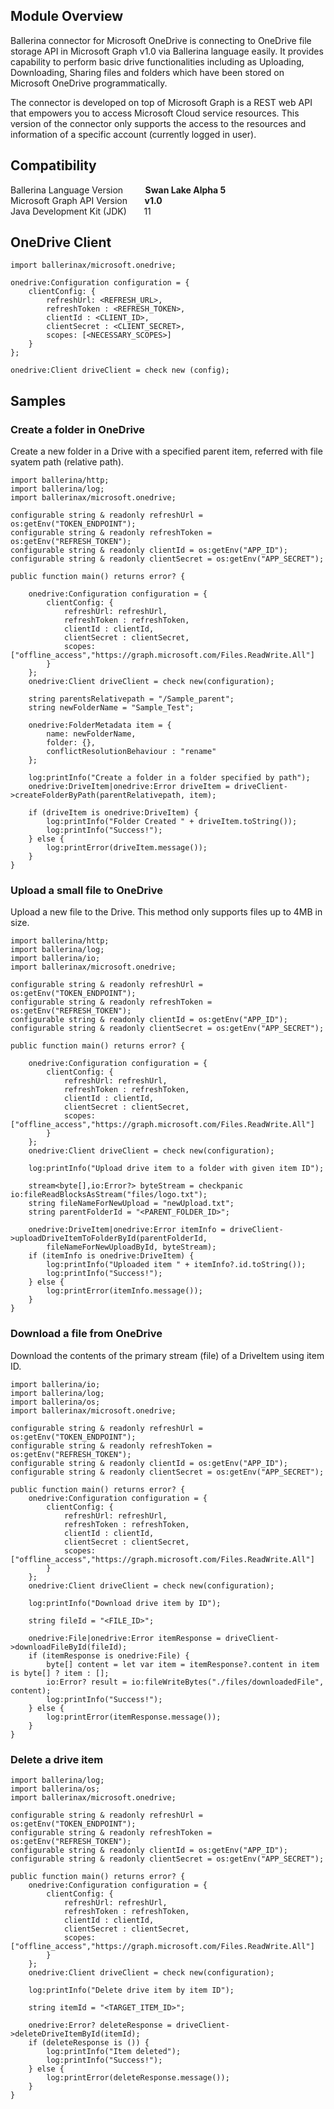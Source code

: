 ## Module Overview
Ballerina connector for Microsoft OneDrive is connecting to OneDrive file storage API in Microsoft Graph v1.0 via Ballerina 
language easily. It provides capability to perform basic drive functionalities including as Uploading, Downloading, 
Sharing files and folders which have been stored on Microsoft OneDrive programmatically. 

The connector is developed on top of Microsoft Graph is a REST web API that empowers you to access Microsoft Cloud 
service resources. This version of the connector only supports the access to the resources and information of a specific 
account (currently logged in user).

## Compatibility
Ballerina Language Version&nbsp;&nbsp;&nbsp;&nbsp;&nbsp;&nbsp;&nbsp;&nbsp;&nbsp;**Swan Lake Alpha 5**<br/>
Microsoft Graph API Version&nbsp;&nbsp;&nbsp;&nbsp;&nbsp;&nbsp; **v1.0**<br/>
Java Development Kit (JDK)&nbsp;&nbsp;&nbsp;&nbsp;&nbsp;&nbsp;&nbsp;11                    

## OneDrive Client
```ballerina
import ballerinax/microsoft.onedrive;

onedrive:Configuration configuration = {
    clientConfig: {
        refreshUrl: <REFRESH_URL>,
        refreshToken : <REFRESH_TOKEN>,
        clientId : <CLIENT_ID>,
        clientSecret : <CLIENT_SECRET>,
        scopes: [<NECESSARY_SCOPES>]
    }
};

onedrive:Client driveClient = check new (config);
```
## Samples
### Create a folder in OneDrive
Create a new folder in a Drive with a specified parent item, referred with file syatem path (relative path).

```
import ballerina/http;
import ballerina/log;
import ballerinax/microsoft.onedrive;

configurable string & readonly refreshUrl = os:getEnv("TOKEN_ENDPOINT");
configurable string & readonly refreshToken = os:getEnv("REFRESH_TOKEN");
configurable string & readonly clientId = os:getEnv("APP_ID");
configurable string & readonly clientSecret = os:getEnv("APP_SECRET");

public function main() returns error? {

    onedrive:Configuration configuration = {
        clientConfig: {
            refreshUrl: refreshUrl,
            refreshToken : refreshToken,
            clientId : clientId,
            clientSecret : clientSecret,
            scopes: ["offline_access","https://graph.microsoft.com/Files.ReadWrite.All"]
        }
    };
    onedrive:Client driveClient = check new(configuration);

    string parentsRelativepath = "/Sample_parent"; 
    string newFolderName = "Sample_Test";

    onedrive:FolderMetadata item = {
        name: newFolderName,
        folder: {},
        conflictResolutionBehaviour : "rename"
    };

    log:printInfo("Create a folder in a folder specified by path");
    onedrive:DriveItem|onedrive:Error driveItem = driveClient->createFolderByPath(parentRelativepath, item);

    if (driveItem is onedrive:DriveItem) {
        log:printInfo("Folder Created " + driveItem.toString());
        log:printInfo("Success!");
    } else {
        log:printError(driveItem.message());
    }
}
```

### Upload a small file to OneDrive
Upload a new file to the Drive. This method only supports files up to 4MB in size.
```ballerina
import ballerina/http;
import ballerina/log;
import ballerina/io;
import ballerinax/microsoft.onedrive;

configurable string & readonly refreshUrl = os:getEnv("TOKEN_ENDPOINT");
configurable string & readonly refreshToken = os:getEnv("REFRESH_TOKEN");
configurable string & readonly clientId = os:getEnv("APP_ID");
configurable string & readonly clientSecret = os:getEnv("APP_SECRET");

public function main() returns error? {

    onedrive:Configuration configuration = {
        clientConfig: {
            refreshUrl: refreshUrl,
            refreshToken : refreshToken,
            clientId : clientId,
            clientSecret : clientSecret,
            scopes: ["offline_access","https://graph.microsoft.com/Files.ReadWrite.All"]
        }
    };
    onedrive:Client driveClient = check new(configuration);

    log:printInfo("Upload drive item to a folder with given item ID");

    stream<byte[],io:Error?> byteStream = checkpanic io:fileReadBlocksAsStream("files/logo.txt");
    string fileNameForNewUpload = "newUpload.txt";
    string parentFolderId = "<PARENT_FOLDER_ID>";

    onedrive:DriveItem|onedrive:Error itemInfo = driveClient->uploadDriveItemToFolderById(parentFolderId, 
        fileNameForNewUploadById, byteStream);
    if (itemInfo is onedrive:DriveItem) {
        log:printInfo("Uploaded item " + itemInfo?.id.toString());
        log:printInfo("Success!");
    } else {
        log:printError(itemInfo.message());
    }
}
```

### Download a file from OneDrive
Download the contents of the primary stream (file) of a DriveItem using item ID.
```
import ballerina/io;
import ballerina/log;
import ballerina/os;
import ballerinax/microsoft.onedrive;

configurable string & readonly refreshUrl = os:getEnv("TOKEN_ENDPOINT");
configurable string & readonly refreshToken = os:getEnv("REFRESH_TOKEN");
configurable string & readonly clientId = os:getEnv("APP_ID");
configurable string & readonly clientSecret = os:getEnv("APP_SECRET");

public function main() returns error? {
    onedrive:Configuration configuration = {
        clientConfig: {
            refreshUrl: refreshUrl,
            refreshToken : refreshToken,
            clientId : clientId,
            clientSecret : clientSecret,
            scopes: ["offline_access","https://graph.microsoft.com/Files.ReadWrite.All"]
        }
    };
    onedrive:Client driveClient = check new(configuration);
    
    log:printInfo("Download drive item by ID");

    string fileId = "<FILE_ID>";

    onedrive:File|onedrive:Error itemResponse = driveClient->downloadFileById(fileId);
    if (itemResponse is onedrive:File) {
        byte[] content = let var item = itemResponse?.content in item is byte[] ? item : [];
        io:Error? result = io:fileWriteBytes("./files/downloadedFile", content);
        log:printInfo("Success!");
    } else {
        log:printError(itemResponse.message());
    }
}
```

### Delete a drive item

```ballerina
import ballerina/log;
import ballerina/os;
import ballerinax/microsoft.onedrive;

configurable string & readonly refreshUrl = os:getEnv("TOKEN_ENDPOINT");
configurable string & readonly refreshToken = os:getEnv("REFRESH_TOKEN");
configurable string & readonly clientId = os:getEnv("APP_ID");
configurable string & readonly clientSecret = os:getEnv("APP_SECRET");

public function main() returns error? {
    onedrive:Configuration configuration = {
        clientConfig: {
            refreshUrl: refreshUrl,
            refreshToken : refreshToken,
            clientId : clientId,
            clientSecret : clientSecret,
            scopes: ["offline_access","https://graph.microsoft.com/Files.ReadWrite.All"]
        }
    };
    onedrive:Client driveClient = check new(configuration);
    
    log:printInfo("Delete drive item by item ID");

    string itemId = "<TARGET_ITEM_ID>";

    onedrive:Error? deleteResponse = driveClient->deleteDriveItemById(itemId);
    if (deleteResponse is ()) {
        log:printInfo("Item deleted");
        log:printInfo("Success!");
    } else {
        log:printError(deleteResponse.message());
    }
}
```